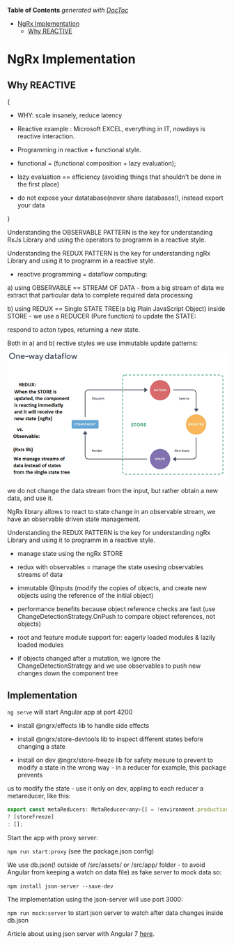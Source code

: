 <!-- START doctoc generated TOC please keep comment here to allow auto update -->
<!-- DON'T EDIT THIS SECTION, INSTEAD RE-RUN doctoc TO UPDATE -->
**Table of Contents**  *generated with [DocToc](https://github.com/thlorenz/doctoc)*

- [NgRx Implementation](#ngrx-implementation)
  - [Why REACTIVE](#why-reactive)

<!-- END doctoc generated TOC please keep comment here to allow auto update -->

# NgRx Implementation

## Why REACTIVE

{

 - WHY: scale insanely, reduce latency

 - Reactive example : Microsoft EXCEL, everything in IT, nowdays is reactive interaction.

 - Programming in reactive + functional style.

 - functional = (functional composition + lazy evaluation);

 - lazy evaluation == efficiency (avoiding things that shouldn't be done in the first place)

 - do not expose your datatabase(never share databases!), instead export your data

}

Understanding the OBSERVABLE PATTERN is the key for understanding RxJs Library and using the operators to programm in a reactive style.

Understanding the REDUX PATTERN is the key for understanding ngRx Library and using it to programm in a reactive style.

 - reactive programming = dataflow computing:
 
 a) using OBSERVABLE == STREAM OF DATA - from a big stream of data we extract that particular data to complete required data processing
  
 b) using REDUX == Single STATE TREE(a big Plain JavaScript Object) inside STORE - we use a REDUCER (Pure function) to update the STATE:

respond to acton types, returning a new state.

Both in a) and b) rective styles we use immutable update patterns: 

![One-way DataFlow Diagram](reactive-dataFlow.png)

we do not change the data stream from the input, but rather obtain a new data, and use it.

NgRx library allows to react to state change in an observable stream, we have an observable driven state management.

Understanding the REDUX PATTERN is the key for understanding ngRx Library and using it to programm in a reactive style.

 - manage state using the ngRx STORE

 - redux with observables = manage the state usesing observables streams of data

 - immutable @Inputs (modify the copies of objects, and create new objects using the reference of the initial object)

 - performance benefits because object reference checks are fast (use ChangeDetectionStrategy.OnPush to compare object references, not objects)

 - root and feature module support for: eagerly loaded modules & lazily loaded modules

 - if objects changed after a mutation, we ignore the ChangeDetectionStrategy and we use observables to push new changes down the component tree

 ## Implementation

``ng serve`` will start Angular app at port 4200

  - install @ngrx/effects lib to handle side effects

  - install @ngrx/store-devtools lib to inspect different states before changing a state

  - install on dev @ngrx/store-freeze lib for safety mesure to prevent to modify a state in the wrong way -  in a reducer for example, this package prevents

  us to modify the state - use it only on dev, appling to each reducer a metareducer, like this:

  ```JavaScript
  export const metaReducers: MetaReducer<any>[] = !environment.production
  ? [storeFreeze]
  : [];
  ```
Start the app with proxy server:

``npm run start:proxy`` (see the package.json config)

We use db.json(! outside of /src/assets/ or /src/app/ folder -   to avoid Angular from keeping a watch on data file) as fake server to mock data so:

``npm install json-server --save-dev``

The implementation using the json-server will use port 3000:

``npm run mock:server`` to start json server to watch after data changes inside db.json

Article about using json server with Angular 7 [here](https://medium.com/@kaustubhtalathi/mock-data-for-angular-5-applications-with-json-server-part-1-d377eced223b).


